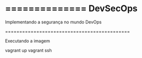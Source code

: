 ==============
DevSecOps
==============

Implementando a segurança no mundo DevOps

============================================

Executando a imagem

  vagrant up
  vagrant ssh 
